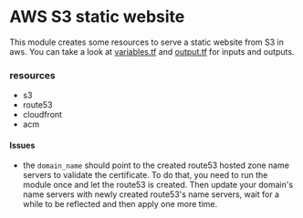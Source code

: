 # AWS S3 static website

This module creates some resources to serve a static website from S3 in aws.
You can take a look at [variables.tf](variables.tf) and [output.tf](output.tf) for inputs and outputs.

### resources

- s3
- route53
- cloudfront
- acm

#### Issues

- the `domain_name` should point to the created route53 hosted zone name servers to validate the certificate. To do that, you need to run the module once and let the route53 is created. Then update your domain's name servers with newly created route53's name servers, wait for a while to be reflected and then apply one more time.